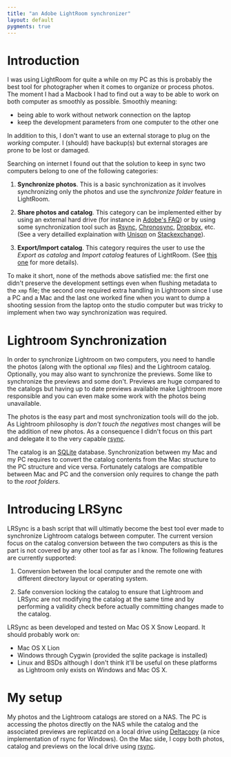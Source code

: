 ```yaml
---
title: "an Adobe LightRoom synchronizer"
layout: default
pygments: true
---
```


Introduction
============

I was using LightRoom for quite a while on my PC as this is probably the best tool for photographer when it comes to organize or process photos. The moment I had a Macbook I had to find out a way to be able to work on both computer as smoothly as possible. Smoothly meaning:

* being able to work without network connection on the laptop
* keep the development parameters from one computer to the other one
 
In addition to this, I don't want to use an external storage to plug on the _working_ computer. I (should) have backup(s) but external storages are prone to be lost or damaged.

Searching on internet I found out that the solution to keep in sync two computers belong to one of the following categories:

1. **Synchronize photos**. This is a basic synchronization as it involves synchronizing only the photos and use the *synchronize folder* feature in LightRoom.

1. **Share photos and catalog**. This category can be implemented either by using an external hard drive (for instance in [Adobe's FAQ](http://kb2.adobe.com/cps/333/333736.html#main_Can_I_have_more_than_one_catalog_)) or by using some synchronization tool such as [Rsync][], [Chronosync][], [Dropbox][], etc. (See a very detailled explaination with [Unison][] on [Stackexchange](http://photo.stackexchange.com/questions/1558/what-is-the-best-way-to-synchronize-adobe-lightroom-databases-between-two-comput)).

1. **Export/Import catalog**. This category requires the user to use the _Export as catalog_ and _Import catalog_ features of LightRoom. (See [this one](http://www.peachpit.com/articles/article.aspx?p=1664584) for more details).

To make it short, none of the methods above satisfied me: the first one didn't preserve the development settings even when flushing metadata to the `xmp` file; the second one required extra handling in Lightroom since I use a PC and a Mac and the last one worked fine when you want to dump a shooting session from the laptop onto the studio computer but was tricky to implement when two way synchronization was required.

Lightroom Synchronization
=========================

In order to synchronize Lightroom on two computers, you need to handle the photos (along with the optional `xmp` files) and the Lightroom catalog. Optionally, you may also want to synchronize the previews. Some like to synchronize the previews and some don't. Previews are huge compared to the catalogs but having up to date previews available make Lightroom more responsible and you can even make some work with the photos being unavailable.

The photos is the easy part and most synchronization tools will do the job. As Lightroom philosophy is _don't touch the negatives_ most changes will be the addition of new photos. As a consequence I didn't focus on this part and delegate it to the very capable [rsync][].

The catalog is an [SQLite][] database. Synchronization between my Mac and my PC requires to convert the catalog contents from the Mac structure to the PC structure and vice versa. Fortunately catalogs are compatible between Mac and PC and the conversion only requires to change the path to the _root folders_.

Introducing LRSync
==================

LRSync is a bash script that will ultimatly become the best tool ever made to synchronize Lightroom catalogs between computer. The current version focus on the catalog conversion between the two computers as this is the part is not covered by any other tool as far as I know. The following features are currently supported:

1. Conversion between the local computer and the remote one with different directory layout or operating system.

1. Safe conversion locking the catalog to ensure that Lightroom and LRSync are not modifying the catalog at the same time and by performing a validity check before actually committing changes made to the catalog.

LRSync as been developed and tested on Mac OS X Snow Leopard. It should probably work on:

* Mac OS X Lion
* Windows through Cygwin (provided the sqlite package is installed)
* Linux and BSDs although I don't think it'll be useful on these platforms as Lightroom only exists on Windows and Mac OS X.

My setup
========
 
My photos and the Lightroom catalogs are stored on a NAS. The PC is accessing the photos directly on the NAS while the catalog and the associated previews are replicatzd on a local drive using [Deltacopy](http://www.aboutmyip.com/AboutMyXApp/DeltaCopy.jsp) (a nice implementation of rsync for Windows). On the Mac side, I copy both photos, catalog and previews on the local drive using [rsync][].


[rsync]: http://en.wikipedia.org/wiki/Rsync
[chronosync]: http://econtechnologies.com/pages/cs/chrono_overview.html
[dropbox]: http://www.dropbox.com/
[unison]: http://www.cis.upenn.edu/~bcpierce/unison/
[sqlite]: http://www.sqlite.org/
